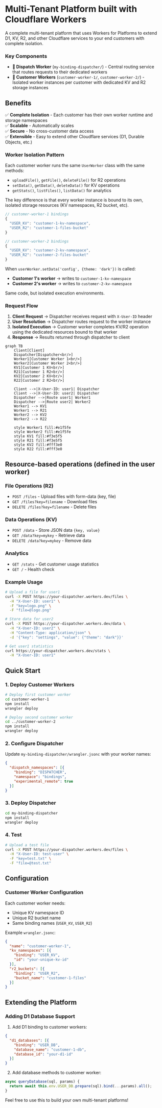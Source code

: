 # Multi-Tenant Platform built with Cloudflare Workers

A complete multi-tenant platform that uses Workers for Platforms to extend D1, KV, R2, and other Cloudflare services to your end customers with complete isolation.

### Key Components

- **🚀 Dispatch Worker** (`my-binding-dispatcher/`) - Central routing service that routes requests to their dedicated workers
- **👤 Customer Workers** (`customer-worker-1/`, `customer-worker-2/`) - Isolated worker instances per customer with dedicated KV and R2 storage instances

## Benefits

✅ **Complete Isolation** - Each customer has their own worker runtime and storage namespaces  
✅ **Scalable** - Automatically scales  
✅ **Secure** - No cross-customer data access  
✅ **Extensible** - Easy to extend other Cloudflare services (D1, Durable Objects, etc.)  

### Worker Isolation Pattern

Each customer worker runs the same `UserWorker` class with the same methods:
- `uploadFile()`, `getFile()`, `deleteFile()` for R2 operations
- `setData()`, `getData()`, `deleteData()` for KV operations  
- `getStats()`, `listFiles()`, `listData()` for analytics

The key difference is that every worker instance is bound to its own, isolated storage resources (KV namespaces, R2 bucket, etc). 

```javascript
// customer-worker-1 bindings
{
  "USER_KV": "customer-1-kv-namespace",
  "USER_R2": "customer-1-files-bucket"  
}

// customer-worker-2 bindings  
{
  "USER_KV": "customer-2-kv-namespace",
  "USER_R2": "customer-2-files-bucket"
}
```

When `userWorker.setData('config', {theme: 'dark'})` is called:
- **Customer 1's worker** → writes to `customer-1-kv-namespace`
- **Customer 2's worker** → writes to `customer-2-kv-namespace`

Same code, but isolated execution environments.

### Request Flow

1. **Client Request** → Dispatcher receives request with `X-User-ID` header
2. **User Resolution** → Dispatcher routes request to the worker instance
3. **Isolated Execution** → Customer worker completes KV/R2 operation using the dedicated resources bound to that worker
4. **Response** → Results returned through dispatcher to client

```mermaid
graph TB
    Client[Client]
    Dispatcher[Dispatcher<br/>]
    Worker1[Customer Worker 1<br/>]
    Worker2[Customer Worker 2<br/>]
    KV1[Customer 1 KV<br/>]
    R21[Customer 1 R2<br/>]
    KV2[Customer 2 KV<br/>]
    R22[Customer 2 R2<br/>]
    
    Client -->|X-User-ID: user1| Dispatcher
    Client -->|X-User-ID: user2| Dispatcher
    Dispatcher -->|Route user1| Worker1
    Dispatcher -->|Route user2| Worker2
    Worker1 --> KV1
    Worker1 --> R21
    Worker2 --> KV2
    Worker2 --> R22
    
    style Worker1 fill:#e1f5fe
    style Worker2 fill:#e1f5fe
    style KV1 fill:#f3e5f5
    style R21 fill:#f3e5f5
    style KV2 fill:#fff3e0
    style R22 fill:#fff3e0
```

## Resource-based operations (defined in the user worker)

### File Operations (R2)
- `POST /files` - Upload files with form-data (key, file)
- `GET /files?key=filename` - Download files
- `DELETE /files?key=filename` - Delete files

### Data Operations (KV)
- `POST /data` - Store JSON data `{key, value}`
- `GET /data?key=mykey` - Retrieve data
- `DELETE /data?key=mykey` - Remove data

### Analytics
- `GET /stats` - Get customer usage statistics
- `GET /` - Health check

### Example Usage

```bash
# Upload a file for user1
curl -X POST https://your-dispatcher.workers.dev/files \
  -H "X-User-ID: user1" \
  -F "key=logo.png" \
  -F "file=@logo.png"

# Store data for user2
curl -X POST https://your-dispatcher.workers.dev/data \
  -H "X-User-ID: user2" \
  -H "Content-Type: application/json" \
  -d '{"key": "settings", "value": {"theme": "dark"}}'

# Get user1 statistics
curl https://your-dispatcher.workers.dev/stats \
  -H "X-User-ID: user1"
```

## Quick Start

### 1. Deploy Customer Workers

```bash
# Deploy first customer worker
cd customer-worker-1
npm install
wrangler deploy

# Deploy second customer worker  
cd ../customer-worker-2
npm install
wrangler deploy
```

### 2. Configure Dispatcher

Update `my-binding-dispatcher/wrangler.jsonc` with your worker names:

```json
{
  "dispatch_namespaces": [{
    "binding": "DISPATCHER",
    "namespace": "bindings",
    "experimental_remote": true
  }]
}
```

### 3. Deploy Dispatcher

```bash
cd my-binding-dispatcher
npm install
wrangler deploy
```

### 4. Test

```bash
# Upload a test file
curl -X POST https://your-dispatcher.workers.dev/files \
  -H "X-User-ID: test-user" \
  -F "key=test.txt" \
  -F "file=@test.txt"
```

## Configuration

### Customer Worker Configuration

Each customer worker needs:
- Unique KV namespace ID
- Unique R2 bucket name
- Same binding names (`USER_KV`, `USER_R2`)

Example `wrangler.jsonc`:
```json
{
  "name": "customer-worker-1",
  "kv_namespaces": [{
    "binding": "USER_KV",
    "id": "your-unique-kv-id"
  }],
  "r2_buckets": [{
    "binding": "USER_R2", 
    "bucket_name": "customer-1-files"
  }]
}
```

## Extending the Platform

### Adding D1 Database Support

1. Add D1 binding to customer workers:
```json
{
  "d1_databases": [{
    "binding": "USER_DB",
    "database_name": "customer-1-db",
    "database_id": "your-d1-id"
  }]
}
```

2. Add database methods to customer worker:
```javascript
async queryDatabase(sql, params) {
  return await this.env.USER_DB.prepare(sql).bind(...params).all();
}
```
Feel free to use this to build your own multi-tenant platforms!
